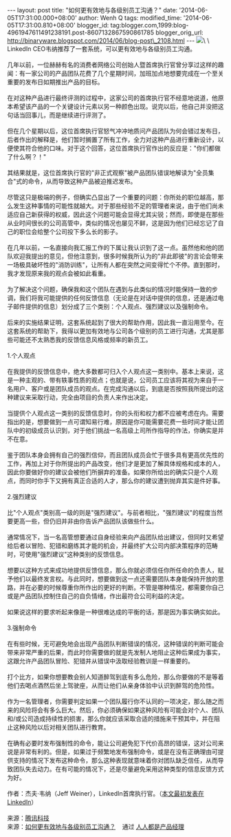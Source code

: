 --- layout: post title: "如何更有效地与各级别员工沟通？" date:
'2014-06-05T17:31:00.000+08:00' author: Wenh Q tags: modified\_time:
'2014-06-05T17:31:00.810+08:00' blogger\_id:
tag:blogger.com,1999:blog-4961947611491238191.post-8607132867590861785
blogger\_orig\_url:
http://binaryware.blogspot.com/2014/06/blog-post\_2108.html ---
![](https://images-blogger-opensocial.googleusercontent.com/gadgets/proxy?url=http%3A%2F%2Fimage.woshipm.com%2Fwp-files%2F2014%2F06%2Fbea4c2c8eb82d05891ddd71584881b56.jpg&container=blogger&gadget=a&rewriteMime=image%2F*)\
\
LinkedIn CEO韦纳推荐了一套系统，可以更有效地与各级别员工沟通。\
\
几年以前，一位赫赫有名的消费者网络公司创始人暨首席执行官曾分享过这样的趣闻：有一家公司的产品团队花费了几个星期时间，加班加点地想要完成在一个至关重要的发布日如期推出产品的目标。\
\
在对这种产品进行最终评测的过程中，这家公司的首席执行官不经意地说道，他原本希望该产品的一个关键设计元素以另一种颜色出现。说完以后，他自己并没把这句话当回事儿，而是继续进行评测了。\
\
但在几个星期以后，这位首席执行官怒气冲冲地质问产品团队为何会错过发布日，后者作出的解释是，他们暂时搁置了所有工作，全力对这种产品进行重新设计，以便使其符合他的口味。对于这个回答，这位首席执行官作出的反应是："你们都做了什么啊？！"\
\
其结果就是，这位首席执行官的"非正式观察"被产品团队错误地解读为"全员集合"式的命令，从而导致这种产品被迫推迟发布。\
\
尽管这只是极端的例子，但确实凸显出了一个重要的问题：你所处的职位越高，那么发生这种事情的可能性就越大。对于那些经验不足的管理者来说，由于他们尚未适应自己新获得的权威，因此这个问题可能会显得尤其尖锐；然而，即使是在那些从业时间很长的公司高管中，类似的情况也屡见不鲜，这是因为他们已经忘记了自己的职位会给整个公司投下多么长的影子。\
\
在几年以前，一名直接向我汇报工作的下属让我认识到了这一点。虽然他和他的团队欢迎我提出的意见，但他注意到，很多时候我所认为的"非此即彼"的言论会带来一场极具破坏性的"消防训练"，让所有人都在突然之间变得忙个不停。直到那时，我才发现原来我的观点会被如此看重。\
\
为了解决这个问题，确保我和这个团队在遇到与此类似的情况时能保持一致的步调，我们将我可能提供的任何反馈信息（无论是在对话中提供的信息，还是通过电子邮件提供的信息）划分成了三个类别：个人观点、强烈建议以及强制命令。\
\
后来的实施结果证明，这套系统起到了很大的帮助作用，因此我一直沿用至今。在这套系统的帮助下，我得以更加有效地与公司各个级别的员工进行沟通，尤其是那些可能还不太熟悉我的反馈信息风格或频率的新员工。\
\
1.个人观点\
\
在我提供的反馈信息中，绝大多数都可归入个人观点这一类别中。基本上来说，这是一种主观的、带有轶事性质的观点；也就是说，公司员工应该将其视为来自于一名用户、客户或是团队成员的观点。在完成沟通以后，到底是否按照我所提出的这种建议来采取行动，完全由项目的负责人来作出决定。\
\
当提供个人观点这一类别的反馈信息时，你的头衔和权力都不应被考虑在内。需要指出的是，想要做到一点可谓知易行难，原因是你可能需要花费一些时间才能让团队中的初级成员认识到，对于他们挑战一名高级上司所作指导的作法，你确实是并不在意。\
\
鉴于团队本身会拥有自己的强烈信仰，而且团队成员会忙于很多具有更高优先性的工作，再加上对于你所提出的产品改变，他们才是更加了解具体规格和成本的人，因此你要做好你的建议会被他们所摒弃的准备。如果你所给出的确实只是个人观点，而同时你手下又拥有真正合适的人才，那么你的建议遭到抛弃其实是件好事。\
\
2.强烈建议\
\
比"个人观点"类别高一级的则是"强烈建议"。与前者相比，"强烈建议"的程度当然要更高一些，但仍旧并非由你告诉产品团队该做些什么。\
\
通常情况下，当一名高管想要通过自身经验来向产品团队给出建议，但同时又希望给后者以冒险、犯错和磨练其才能的机会，并最终扩大公司内部决策程序的范畴时，可使用"强烈建议"这种类别的反馈信息。\
\
想要以这种方式来成功地提供反馈信息，那么你就必须信任你所任命的负责人，赋予他们以最终发言权。与此同时，想要做到这一点还需要团队本身能保持开放的思路，并在必要的时候尊重你所作出的更好的判断。不管是哪种情况，都需要你自己或是产品团队控制住自己的自负情绪，作出最符合公司利益的决定。\
\
如果说这样的要求听起来像是一种很难达成的平衡的话，那是因为事实确实如此。\
\
3.强制命令\
\
在有些时候，无可避免地会出现产品团队判断错误的情况，这种错误的判断可能会带来非常严重的后果，而此时你需要做的就是先发制人地阻止这种后果成为事实，这跟允许产品团队冒险、犯错并从错误中汲取经验教训是一样重要的。\
\
打个比方，如果你想要教会别人知道醉驾到底有多么危险，那么你要做的不是等着他们去喝点酒然后坐上驾驶座，从而让他们从亲身体验中认识到醉驾的危险性。\
\
作为一名管理者，你需要判定如果一个团队履行你不认同的一项决定，那么随之而来的风险将会有多么巨大。然后，你必须确保如果这种风险有可能会对个人、团队和/或公司造成持续性的损害，那么你就应该采取合适的措施来干预其中，并在阻止这种风险以后对相关团队进行教育。\
\
在确有必要时发布强制性的命令，能让公司避免犯下代价高昂的错误，这对公司来说是非常有利的。但是，如果过于频繁地发布强制命令，或是在没有正确理由可提供支持的情况下发布这种命令，那么这种表现就意味着你对团队缺乏信任，从而导致团队失去动力。在有可能的情况下，还是尽量避免采用这种类型的信息反馈方式为好。\
\
作者：杰夫·韦纳（Jeff
Weiner），LinkedIn首席执行官。（[本文最初发表在LinkedIn](http://www.linkedin.com/today/post/article/20140602024642-22330283-avoiding-the-unintended-consequences-of-casual-feedback?ref=tencent)）\
\
来源：[腾讯科技](http://tech.qq.com/a/20140603/003896.htm)
\
来源：[如何更有效地与各级别员工沟通？](http://www.woshipm.com/zhichang/87964.html) 
  通过 [人人都是产品经理](http://www.woshipm.com/)
